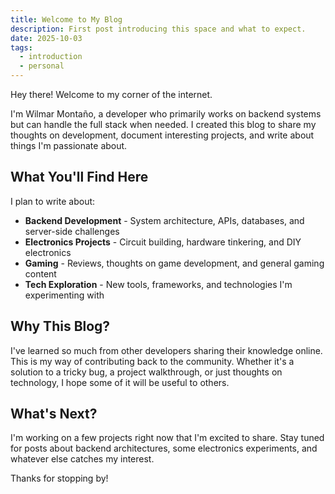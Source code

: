 ```yaml
---
title: Welcome to My Blog
description: First post introducing this space and what to expect.
date: 2025-10-03
tags:
  - introduction
  - personal
---
```


Hey there! Welcome to my corner of the internet.

I'm Wilmar Montaño, a developer who primarily works on backend systems but can handle the full stack when needed. I created this blog to share my thoughts on development, document interesting projects, and write about things I'm passionate about.

## What You'll Find Here

I plan to write about:

- **Backend Development** - System architecture, APIs, databases, and server-side challenges
- **Electronics Projects** - Circuit building, hardware tinkering, and DIY electronics
- **Gaming** - Reviews, thoughts on game development, and general gaming content
- **Tech Exploration** - New tools, frameworks, and technologies I'm experimenting with

## Why This Blog?

I've learned so much from other developers sharing their knowledge online. This is my way of contributing back to the community. Whether it's a solution to a tricky bug, a project walkthrough, or just thoughts on technology, I hope some of it will be useful to others.

## What's Next?

I'm working on a few projects right now that I'm excited to share. Stay tuned for posts about backend architectures, some electronics experiments, and whatever else catches my interest.

Thanks for stopping by!
